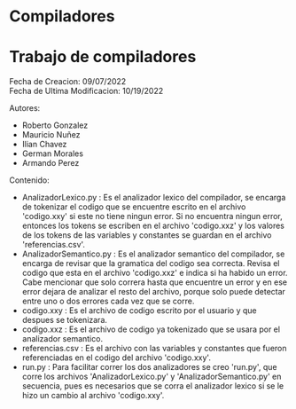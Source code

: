 ﻿# Compiladores
# Trabajo de compiladores
Fecha de Creacion: 09/07/2022 <br>
Fecha de Ultima Modificacion: 10/19/2022 <br>

Autores:
- Roberto Gonzalez
- Mauricio Nuñez
- Ilian Chavez
- German Morales
- Armando Perez

Contenido:
- AnalizadorLexico.py :
    Es el analizador lexico del compilador, se encarga de tokenizar el codigo que se encuentre escrito en el archivo 'codigo.xxy' si este no tiene ningun error. Si no encuentra ningun error, entonces los tokens se escriben en el archivo 'codigo.xxz' y los valores de los tokens de las variables y constantes se guardan en el archivo 'referencias.csv'.
- AnalizadorSemantico.py :
    Es el analizador semantico del compilador, se encarga de revisar que la gramatica del codigo sea correcta. Revisa el codigo que esta en el archivo 'codigo.xxz' e indica si ha habido un error. Cabe mencionar que solo correra hasta que encuentre un error y en ese error dejara de analizar el resto del archivo, porque solo puede detectar entre uno o dos errores cada vez que se corre.
- <a>codigo.xxy</a> :
    Es el archivo de codigo escrito por el usuario y que despues se tokenizara.
- codigo.xxz :
    Es el archivo de codigo ya tokenizado que se usara por el analizador semantico.
- referencias.csv :
    Es el archivo con las variables y constantes que fueron referenciadas en el codigo del archivo 'codigo.xxy'.
- run.py :
    Para facilitar correr los dos analizadores se creo 'run.py', que corre los archivos 'AnalizadorLexico.py' y 'AnalizadorSemantico.py' en secuencia, pues es necesarios que se corra el analizador lexico si se le hizo un cambio al archivo 'codigo.xxy'.
